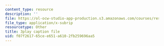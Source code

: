 ```yaml
---
content_type: resource
description: ''
file: https://ol-ocw-studio-app-production.s3.amazonaws.com/courses/res-tll-004-stem-concept-videos-fall-2013/f07f261765cee651a6102fb259696aa5_o84SekTsgPo.srt
file_type: application/x-subrip
resourcetype: Other
title: 3play caption file
uid: f07f2617-65ce-e651-a610-2fb259696aa5
---
```

